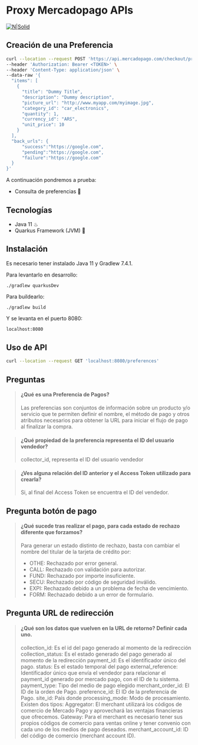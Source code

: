 # Proxy Mercadopago APIs

[![N|Solid](https://http2.mlstatic.com/frontend-assets/ui-navigation/5.18.7/mercadopago/logo__large@2x.png)](https://www.mercadopago.com.ar/)

## Creación de una Preferencia
```sh
curl --location --request POST 'https://api.mercadopago.com/checkout/preferences' \
--header 'Authorization: Bearer <TOKEN>' \
--header 'Content-Type: application/json' \
--data-raw '{
  "items": [
    {
      "title": "Dummy Title",
      "description": "Dummy description",
      "picture_url": "http://www.myapp.com/myimage.jpg",
      "category_id": "car_electronics",
      "quantity": 1,
      "currency_id": "ARS",
      "unit_price": 10
    }
  ],
  "back_urls": {
      "success":"https://google.com",
      "pending":"https://google.com",
      "failure":"https://google.com"
  }
}'
```

A continuación pondremos a prueba:

- Consulta de preferencias 🎩

## Tecnologías

- Java 11 ♨
- Quarkus Framework (JVM) 💫

## Instalación

Es necesario tener instalado Java 11 y Gradlew 7.4.1.

Para levantarlo en desarrollo:
```shell script
./gradlew quarkusDev
```

Para buildearlo:
```shell script
./gradlew build
```

Y se levanta en el puerto 8080:
```sh
localhost:8080
```

## Uso de API
```sh
curl --location --request GET 'localhost:8080/preferences'
```

## Preguntas

> #### ¿Qué es una Preferencia de Pagos?
> Las preferencias son conjuntos de información sobre un producto y/o servicio que te permiten definir el nombre, el método de pago y otros atributos necesarios para obtener la URL para iniciar el flujo de pago al finalizar la compra.

> #### ¿Qué propiedad de la preferencia representa el ID del usuario vendedor?
> collector_id, representa el ID del usuario vendedor

> #### ¿Ves alguna relación del ID anterior y el Access Token utilizado para crearla?
> Si, al final del Access Token se encuentra el ID del vendedor.

## Pregunta botón de pago
> #### ¿Qué sucede tras realizar el pago, para cada estado de rechazo diferente que forzamos?
> Para generar un estado distinto de rechazo, basta con cambiar el nombre del titular de la tarjeta de crédito por:
> - OTHE:   Rechazado por error general.
> - CALL:	Rechazado con validación para autorizar.
> - FUND:	Rechazado por importe insuficiente.
> - SECU:	Rechazado por código de seguridad inválido.
> - EXPI:	Rechazado debido a un problema de fecha de vencimiento.
> - FORM:	Rechazado debido a un error de formulario.

## Pregunta URL de redirección

> #### ¿Qué son los datos que vuelven en la URL de retorno? Definir cada uno.
> collection_id: Es el id del pago generado al momento de la redirección
> collection_status: Es el estado generado del pago generado al momento de la redirección
> payment_id: Es el identificador único del pago.
> status: Es el estado temporal del pago
> external_reference: Identificador único que envía el vendedor para relacionar el payment_id generado por mercado pago, con el ID de tu sistema.
> payment_type: Tipo del medio de pago elegido
> merchant_order_id: El ID de la orden de Pago. 
> preference_id: El ID de la preferencia de Pago.
> site_id: País donde
> processing_mode: Modo de procesamiento. Existen dos tipos:
> Aggregator: El merchant utilizará los códigos de comercio de Mercado Pago y aprovechará las ventajas financieras que ofrecemos.
> Gateway: Para el merchant es necesario tener sus propios códigos de comercio para ventas online y tener convenio con cada uno de los medios de pago deseados.
> merchant_account_id: ID del código de comercio (merchant account ID).